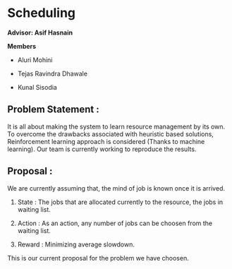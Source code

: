 # Scheduling

**Advisor: Asif Hasnain**

**Members**

* Aluri Mohini

* Tejas Ravindra Dhawale

* Kunal Sisodia

## Problem Statement :

  It is all about making the system to learn resource management by its own.
  To overcome the drawbacks associated with  heuristic based solutions, Reinforcement learning approach is considered (Thanks to machine learning).
  Our team is currently working to reproduce the results.
	
## Proposal :

We are currently assuming that, the mind of job is known once it is arrived.

1) State : The jobs that are allocated currently to the resource, 
           the jobs in waiting list.
		   
2) Action : As an action, any number of jobs can be choosen from the waiting list.

3) Reward : Minimizing average slowdown.

This is our current proposal for the problem we have choosen. 
